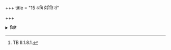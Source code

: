 +++
title = "15 अभि प्रेहीति तं"

+++

<details><summary>थिते</summary>

15. The sacrificer goes towards it with abhi prehi....[^1]  

[^1]: TB II.1.8.1. 

</details>
